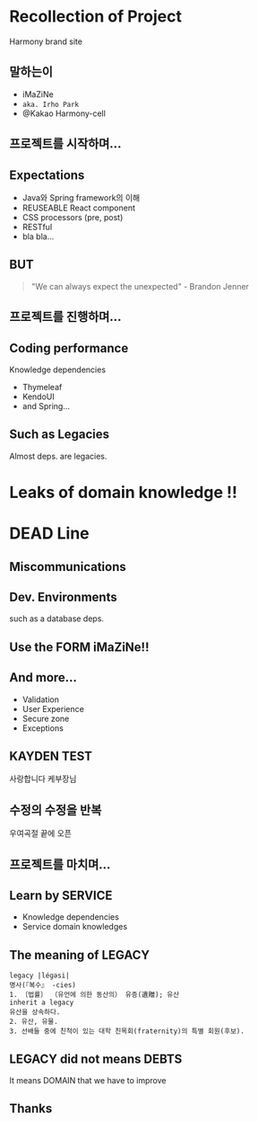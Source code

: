 # Recollection of Project
Harmony brand site

## 말하는이
- iMaZiNe
- `aka. Irho Park`
- @Kakao Harmony-cell

## 프로젝트를 시작하며... 

## Expectations
- Java와 Spring framework의 이해
- REUSEABLE React component
- CSS processors (pre, post)
- RESTful
- bla bla...

## BUT
> "We can always expect the unexpected"
\- Brandon Jenner

## 프로젝트를 진행하며...

## Coding performance
Knowledge dependencies
- Thymeleaf
- KendoUI
- and Spring...

## Such as Legacies
Almost deps. are legacies.

# Leaks of domain knowledge !!

# DEAD Line

## Miscommunications

## Dev. Environments
such as a database deps.

## Use the FORM iMaZiNe!!

## And more...
- Validation
- User Experience
- Secure zone
- Exceptions

## KAYDEN TEST
사랑합니다 케부장님

## 수정의 수정을 반복
우여곡절 끝에 오픈

## 프로젝트를 마치며...

## Learn by SERVICE
- Knowledge dependencies
- Service domain knowledges

## The meaning of LEGACY
```
legacy |léɡəsi|
명사(『복수』 -cies)
1. 〔법률〕 （유언에 의한 동산의） 유증(遺贈); 유산
inherit a legacy
유산을 상속하다.
2. 유산, 유물.
3. 선배들 중에 친척이 있는 대학 친목회(fraternity)의 특별 회원(후보).
```

## LEGACY did not means DEBTS
It means DOMAIN that we have to improve

## Thanks

